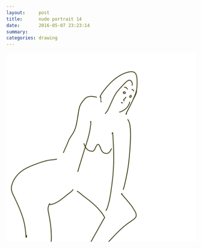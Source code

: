 ```yaml
---
layout:     post
title:      nude portrait 14
date:       2016-05-07 23:23:14
summary:    
categories: drawing
---
```

![nude portrait 14](/images/diary/nude-portrait-14.png "the forgotten memory")
